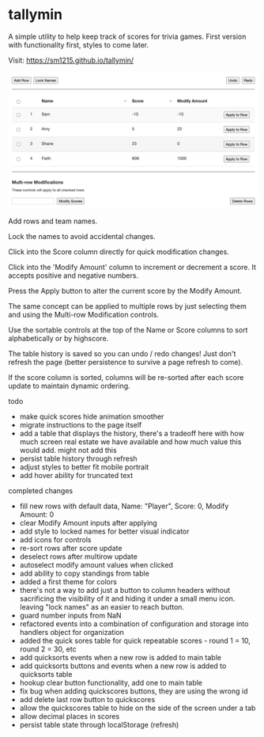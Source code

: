 # tallymin

A simple utility to help keep track of scores for trivia games. First version with functionality first, styles to come later.

Visit: https://sm1215.github.io/tallymin/

![Preview](images/preview.png)

Add rows and team names.

Lock the names to avoid accidental changes.

Click into the Score column directly for quick modification changes.

Click into the 'Modify Amount' column to increment or decrement a score. It accepts positive and negative numbers. 

Press the Apply button to alter the current score by the Modify Amount.

The same concept can be applied to multiple rows by just selecting them and using the Multi-row Modification controls.

Use the sortable controls at the top of the Name or Score columns to sort alphabetically or by highscore.

The table history is saved so you can undo / redo changes! Just don't refresh the page (better persistence to survive a page refresh to come).

If the score column is sorted, columns will be re-sorted after each score update to maintain dynamic ordering.

todo
  - make quick scores hide animation smoother
  - migrate instructions to the page itself
  - add a table that displays the history, there's a tradeoff here with how much screen real estate we have available and how much value this would add. might not add this
  - persist table history through refresh
  - adjust styles to better fit mobile portrait
  - add hover ability for truncated text

completed changes
  - fill new rows with default data, Name: "Player", Score: 0, Modify Amount: 0
  - clear Modify Amount inputs after applying
  - add style to locked names for better visual indicator
  - add icons for controls
  - re-sort rows after score update
  - deselect rows after multirow update
  - autoselect modify amount values when clicked
  - add ability to copy standings from table
  - added a first theme for colors
  - there's not a way to add just a button to column headers without sacrificing the visibility of it and hiding it under a small menu icon. leaving "lock names" as an easier to reach button.
  - guard number inputs from NaN
  - refactored events into a combination of configuration and storage into handlers object for organization
  - added the quick sores table for quick repeatable scores - round 1 = 10, round 2 = 30, etc
  - add quicksorts events when a new row is added to main table
  - add quicksorts buttons and events when a new row is added to quicksorts table
  - hookup clear button functionality, add one to main table
  - fix bug when adding quickscores buttons, they are using the wrong id
  - add delete last row button to quickscores
  - allow the quickscores table to hide on the side of the screen under a tab
  - allow decimal places in scores
  - persist table state through localStorage (refresh)